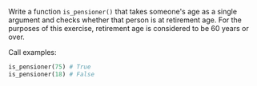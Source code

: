 
Write a function `is_pensioner()` that takes someone's age as a single argument and checks whether that person is at retirement age. For the purposes of this exercise, retirement age is considered to be 60 years or over.

Call examples:

```python
is_pensioner(75) # True
is_pensioner(18) # False
```
